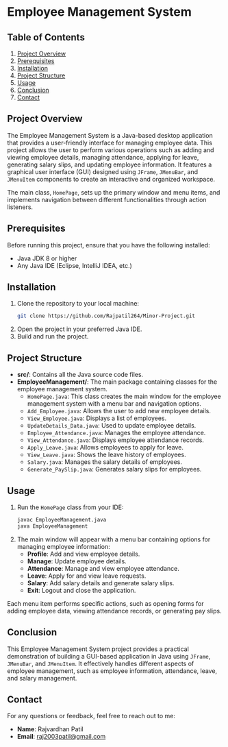 # Employee Management System

## Table of Contents
1. [Project Overview](#project-overview)
2. [Prerequisites](#prerequisites)
3. [Installation](#installation)
4. [Project Structure](#project-structure)
5. [Usage](#usage)
6. [Conclusion](#conclusion)
7. [Contact](#contact)

## Project Overview
The Employee Management System is a Java-based desktop application that provides a user-friendly interface for managing employee data. This project allows the user to perform various operations such as adding and viewing employee details, managing attendance, applying for leave, generating salary slips, and updating employee information. It features a graphical user interface (GUI) designed using `JFrame`, `JMenuBar`, and `JMenuItem` components to create an interactive and organized workspace.

The main class, `HomePage`, sets up the primary window and menu items, and implements navigation between different functionalities through action listeners.

## Prerequisites
Before running this project, ensure that you have the following installed:
- Java JDK 8 or higher
- Any Java IDE (Eclipse, IntelliJ IDEA, etc.)

## Installation
1. Clone the repository to your local machine:
   ```bash
   git clone https://github.com/Rajpatil264/Minor-Project.git
   ```
2. Open the project in your preferred Java IDE.
3. Build and run the project.

## Project Structure
- **src/**: Contains all the Java source code files.
- **EmployeeManagement/**: The main package containing classes for the employee management system.
  - `HomePage.java`: This class creates the main window for the employee management system with a menu bar and navigation options.
  - `Add_Employee.java`: Allows the user to add new employee details.
  - `View_Employee.java`: Displays a list of employees.
  - `UpdateDetails_Data.java`: Used to update employee details.
  - `Employee_Attendance.java`: Manages the employee attendance.
  - `View_Attendance.java`: Displays employee attendance records.
  - `Apply_Leave.java`: Allows employees to apply for leave.
  - `View_Leave.java`: Shows the leave history of employees.
  - `Salary.java`: Manages the salary details of employees.
  - `Generate_PaySlip.java`: Generates salary slips for employees.

## Usage
1. Run the `HomePage` class from your IDE:
   ```bash
   javac EmployeeManagement.java
   java EmployeeManagement
   ```
2. The main window will appear with a menu bar containing options for managing employee information:
   - **Profile**: Add and view employee details.
   - **Manage**: Update employee details.
   - **Attendance**: Manage and view employee attendance.
   - **Leave**: Apply for and view leave requests.
   - **Salary**: Add salary details and generate salary slips.
   - **Exit**: Logout and close the application.

Each menu item performs specific actions, such as opening forms for adding employee data, viewing attendance records, or generating pay slips.

## Conclusion
This Employee Management System project provides a practical demonstration of building a GUI-based application in Java using `JFrame`, `JMenuBar`, and `JMenuItem`. It effectively handles different aspects of employee management, such as employee information, attendance, leave, and salary management.

## Contact
For any questions or feedback, feel free to reach out to me:

- **Name**: Rajvardhan Patil
- **Email**: raj2003patil@gmail.com 

